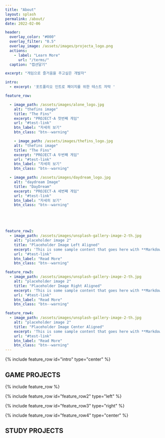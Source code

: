 ```yaml
---
title: "About"
layout: splash
permalink: /about/
date: 2022-02-06

header:
  overlay_color: "#000"
  overlay_filter: "0.5"
  overlay_image: /assets/images/projecta_logo.png
  actions:
    - label: "Learn More"
      url: "/terms/"
  caption: "캡션달기"

excerpt: "게임으로 즐거움을 주고싶은 개발자"

intro: 
  - excerpt: '포트폴리오 인트로 페이지를 위한 테스트 자막 '

feature_row:

  - image_path: /assets/images/alone_logo.jpg
    alt: "thefins image"
    title: "The Fins"
    excerpt: "PROJECT-A 첫번째 게임"
    url: "#test-link"
    btn_label: "자세히 보기"
    btn_class: "btn--warning"

    - image_path: /assets/images/thefins_logo.jpg
    alt: "thefins image"
    title: "The Fins"
    excerpt: "PROJECT-A 두번째 게임"
    url: "#test-link"
    btn_label: "자세히 보기"
    btn_class: "btn--warning"

  - image_path: /assets/images/daydream_logo.jpg
    alt: "daydream Image"
    title: "DayDream"
    excerpt: "PROJECT-A 세번째 게임"
    url: "#test-link"
    btn_label: "자세히 보기"
    btn_class: "btn--warning"





feature_row2:
  - image_path: /assets/images/unsplash-gallery-image-2-th.jpg
    alt: "placeholder image 2"
    title: "Placeholder Image Left Aligned"
    excerpt: 'This is some sample content that goes here with **Markdown** formatting. Left aligned with `type="left"`'
    url: "#test-link"
    btn_label: "Read More"
    btn_class: "btn--warning"

feature_row3:
  - image_path: /assets/images/unsplash-gallery-image-2-th.jpg
    alt: "placeholder image 2"
    title: "Placeholder Image Right Aligned"
    excerpt: 'This is some sample content that goes here with **Markdown** formatting. Right aligned with `type="right"`'
    url: "#test-link"
    btn_label: "Read More"
    btn_class: "btn--warning"

feature_row4:
  - image_path: /assets/images/unsplash-gallery-image-2-th.jpg
    alt: "placeholder image 2"
    title: "Placeholder Image Center Aligned"
    excerpt: 'This is some sample content that goes here with **Markdown** formatting. Centered with `type="center"`'
    url: "#test-link"
    btn_label: "Read More"
    btn_class: "btn--warning"
---
```


{% include feature_row id="intro" type="center" %}

<h2> GAME PROJECTS </h2>

{% include feature_row %}

{% include feature_row id="feature_row2" type="left" %}

{% include feature_row id="feature_row3" type="right" %}

{% include feature_row id="feature_row4" type="center" %}

<h2> STUDY PROJECTS </h2>